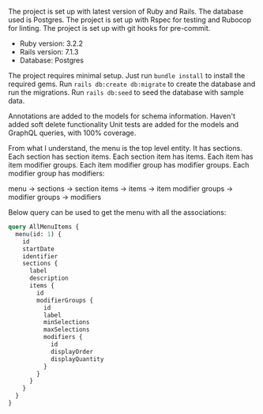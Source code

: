 The project is set up with latest version of Ruby and Rails. The database used is Postgres. The project is set up with Rspec for testing and Rubocop for linting. The project is set up with git hooks for pre-commit.

- Ruby version: 3.2.2
- Rails version: 7.1.3
- Database: Postgres

The project requires minimal setup. Just run `bundle install` to install the required gems. Run `rails db:create db:migrate` to create the database and run the migrations. Run `rails db:seed` to seed the database with sample data.

Annotations are added to the models for schema information.
Haven't added soft delete functionality
Unit tests are added for the models and GraphQL queries, with 100% coverage.

From what I understand, the menu is the top level entity. It has sections. Each section has section items. Each section item has items. Each item has item modifier groups. Each item modifier group has modifier groups. Each modifier group has modifiers:

menu -> sections -> section items -> items -> item modifier groups -> modifier groups -> modifiers

Below query can be used to get the menu with all the associations:

```graphql
query AllMenuItems {
  menu(id: 1) {
    id
    startDate
    identifier
    sections {
      label
      description
      items {
        id
        modifierGroups {
          id
          label
          minSelections
          maxSelections
          modifiers {
            id
            displayOrder
            displayQuantity
          }
        }
      }
    }
  }
}
```
